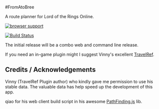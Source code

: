 #FromAtoBree

A route planner for Lord of the Rings Online.

[![browser support](https://ci.testling.com/booyaa/FromAtoBree.png)
](https://ci.testling.com/booyaa/FromAtoBree)

[![Build Status](https://travis-ci.org/booyaa/FromAtoBree.svg?branch=master)](https://travis-ci.org/booyaa/FromAtoBree)

 The initial release will be a combo web and command line release. 

If you need an in-game plugin might I suggest Vinny's excellent [TravelRef](http://www.lotrointerface.com/downloads/info524-Travellocationsreference.html). 


## Credits / Acknowledgements

Vinny (TravelRef Plugin author) who kindly gave me permission to use his stable data. The valuable data has help speed up the development of this app.

qiao for his web client build script in his awesome [PathFinding.js](https://github.com/qiao/PathFinding.js) lib.


